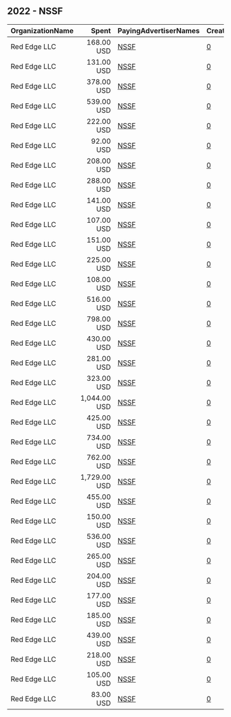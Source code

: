 ## 2022 - NSSF 
|OrganizationName|Spent|PayingAdvertiserNames|CreativeUrls|Impressions|Genders|AgeBrackets|CountryCodes|BillingAddresses|CandidateBallotInformation|
|:---|---:|:---|:---|---:|:---|:---|:---|:---|:---|
|Red Edge LLC|168.00 USD|[NSSF](2022/NSSF.md)|[0](https://www.snap.com/political-ads/asset/ed617c658cdd06d0e847d7b2b72bfc86d31e6a774aa60c72d4f94235744104d1?mediaType=mp4)|8,378|FEMALE|25+|united states|"2300 Clarendon Blvd,Arlington,22201,US"||
|Red Edge LLC|131.00 USD|[NSSF](2022/NSSF.md)|[0](https://www.snap.com/political-ads/asset/c27b90e2373b7e6a9eae7c4fea4fe3343fe20fb8c9094f85b12ec3bbe84840e1?mediaType=mp4)|3,627|FEMALE|25-49|united states|"2300 Clarendon Blvd,Arlington,22201,US"||
|Red Edge LLC|378.00 USD|[NSSF](2022/NSSF.md)|[0](https://www.snap.com/political-ads/asset/d47fef179884d466fac7017574470347ebee8bb03f5624134b4f1c41a4389caa?mediaType=mp4)|12,394||35+|united states|"2300 Clarendon Blvd,Arlington,22201,US"||
|Red Edge LLC|539.00 USD|[NSSF](2022/NSSF.md)|[0](https://www.snap.com/political-ads/asset/ed617c658cdd06d0e847d7b2b72bfc86d31e6a774aa60c72d4f94235744104d1?mediaType=mp4)|12,410|FEMALE|25-49|united states|"2300 Clarendon Blvd,Arlington,22201,US"||
|Red Edge LLC|222.00 USD|[NSSF](2022/NSSF.md)|[0](https://www.snap.com/political-ads/asset/c27b90e2373b7e6a9eae7c4fea4fe3343fe20fb8c9094f85b12ec3bbe84840e1?mediaType=mp4)|7,355|FEMALE|25-49|united states|"2300 Clarendon Blvd,Arlington,22201,US"||
|Red Edge LLC|92.00 USD|[NSSF](2022/NSSF.md)|[0](https://www.snap.com/political-ads/asset/78ecdd1929d9e88fb8af99ee3166802cffa055644ddd8dedbfcc99fbb357b2cd?mediaType=mp4)|3,475|FEMALE|25-49|united states|"2300 Clarendon Blvd,Arlington,22201,US"||
|Red Edge LLC|208.00 USD|[NSSF](2022/NSSF.md)|[0](https://www.snap.com/political-ads/asset/55d57d92a2c94901e39082d8cec716b328a387db4ef5ca00c1f999cfbe9e9ffc?mediaType=mp4)|6,288|FEMALE|25-45|united states|"2300 Clarendon Blvd,Arlington,22201,US"||
|Red Edge LLC|288.00 USD|[NSSF](2022/NSSF.md)|[0](https://www.snap.com/political-ads/asset/6d2051839055601d9b376a8f8ab4c9cb9b135863fa55d14449309ca69ee324f8?mediaType=mp4)|11,081|FEMALE|25-49|united states|"2300 Clarendon Blvd,Arlington,22201,US"||
|Red Edge LLC|141.00 USD|[NSSF](2022/NSSF.md)|[0](https://www.snap.com/political-ads/asset/c27b90e2373b7e6a9eae7c4fea4fe3343fe20fb8c9094f85b12ec3bbe84840e1?mediaType=mp4)|5,054||35+|united states|"2300 Clarendon Blvd,Arlington,22201,US"||
|Red Edge LLC|107.00 USD|[NSSF](2022/NSSF.md)|[0](https://www.snap.com/political-ads/asset/ed617c658cdd06d0e847d7b2b72bfc86d31e6a774aa60c72d4f94235744104d1?mediaType=mp4)|5,813|FEMALE|25-49|united states|"2300 Clarendon Blvd,Arlington,22201,US"||
|Red Edge LLC|151.00 USD|[NSSF](2022/NSSF.md)|[0](https://www.snap.com/political-ads/asset/9ccbdb60f2e92851b8897f5655c9d85bb6f63adf726e6f9f423f58ef4a285dd1?mediaType=mp4)|4,838|FEMALE|25+|united states|"2300 Clarendon Blvd,Arlington,22201,US"||
|Red Edge LLC|225.00 USD|[NSSF](2022/NSSF.md)|[0](https://www.snap.com/political-ads/asset/55d57d92a2c94901e39082d8cec716b328a387db4ef5ca00c1f999cfbe9e9ffc?mediaType=mp4)|9,666|FEMALE|25+|united states|"2300 Clarendon Blvd,Arlington,22201,US"||
|Red Edge LLC|108.00 USD|[NSSF](2022/NSSF.md)|[0](https://www.snap.com/political-ads/asset/55d57d92a2c94901e39082d8cec716b328a387db4ef5ca00c1f999cfbe9e9ffc?mediaType=mp4)|3,591||35+|united states|"2300 Clarendon Blvd,Arlington,22201,US"||
|Red Edge LLC|516.00 USD|[NSSF](2022/NSSF.md)|[0](https://www.snap.com/political-ads/asset/5ee293af0bd191b2c87683de0a8a67887f2f419ad86169ec168297b718040da4?mediaType=mp4)|17,016|FEMALE|25-49|united states|"2300 Clarendon Blvd,Arlington,22201,US"||
|Red Edge LLC|798.00 USD|[NSSF](2022/NSSF.md)|[0](https://www.snap.com/political-ads/asset/c27b90e2373b7e6a9eae7c4fea4fe3343fe20fb8c9094f85b12ec3bbe84840e1?mediaType=mp4)|31,323|FEMALE|25+|united states|"2300 Clarendon Blvd,Arlington,22201,US"||
|Red Edge LLC|430.00 USD|[NSSF](2022/NSSF.md)|[0](https://www.snap.com/political-ads/asset/18fd2c40dd54a6a531e45d96b25457ed8ba54976dbfaf9044acd30d268212fe8?mediaType=mp4)|8,984|FEMALE|25-49|united states|"2300 Clarendon Blvd,Arlington,22201,US"||
|Red Edge LLC|281.00 USD|[NSSF](2022/NSSF.md)|[0](https://www.snap.com/political-ads/asset/55d57d92a2c94901e39082d8cec716b328a387db4ef5ca00c1f999cfbe9e9ffc?mediaType=mp4)|12,676|FEMALE|25-49|united states|"2300 Clarendon Blvd,Arlington,22201,US"||
|Red Edge LLC|323.00 USD|[NSSF](2022/NSSF.md)|[0](https://www.snap.com/political-ads/asset/55d57d92a2c94901e39082d8cec716b328a387db4ef5ca00c1f999cfbe9e9ffc?mediaType=mp4)|7,943|FEMALE|25-49|united states|"2300 Clarendon Blvd,Arlington,22201,US"||
|Red Edge LLC|1,044.00 USD|[NSSF](2022/NSSF.md)|[0](https://www.snap.com/political-ads/asset/55d57d92a2c94901e39082d8cec716b328a387db4ef5ca00c1f999cfbe9e9ffc?mediaType=mp4)|25,426|FEMALE|25-49|united states|"2300 Clarendon Blvd,Arlington,22201,US"||
|Red Edge LLC|425.00 USD|[NSSF](2022/NSSF.md)|[0](https://www.snap.com/political-ads/asset/5ee293af0bd191b2c87683de0a8a67887f2f419ad86169ec168297b718040da4?mediaType=mp4)|12,426|FEMALE|25-49|united states|"2300 Clarendon Blvd,Arlington,22201,US"||
|Red Edge LLC|734.00 USD|[NSSF](2022/NSSF.md)|[0](https://www.snap.com/political-ads/asset/c27b90e2373b7e6a9eae7c4fea4fe3343fe20fb8c9094f85b12ec3bbe84840e1?mediaType=mp4)|21,001|FEMALE|25-49|united states|"2300 Clarendon Blvd,Arlington,22201,US"||
|Red Edge LLC|762.00 USD|[NSSF](2022/NSSF.md)|[0](https://www.snap.com/political-ads/asset/55d57d92a2c94901e39082d8cec716b328a387db4ef5ca00c1f999cfbe9e9ffc?mediaType=mp4)|19,452|FEMALE|25+|united states|"2300 Clarendon Blvd,Arlington,22201,US"||
|Red Edge LLC|1,729.00 USD|[NSSF](2022/NSSF.md)|[0](https://www.snap.com/political-ads/asset/55d57d92a2c94901e39082d8cec716b328a387db4ef5ca00c1f999cfbe9e9ffc?mediaType=mp4)|66,810|FEMALE|25-49|united states|"2300 Clarendon Blvd,Arlington,22201,US"||
|Red Edge LLC|455.00 USD|[NSSF](2022/NSSF.md)|[0](https://www.snap.com/political-ads/asset/1618541b54fe36e095a583b8dfd48b3fcc4954c9292068575c4311a3da786c45?mediaType=mp4)|16,666|FEMALE|25+|united states|"2300 Clarendon Blvd,Arlington,22201,US"||
|Red Edge LLC|150.00 USD|[NSSF](2022/NSSF.md)|[0](https://www.snap.com/political-ads/asset/55d57d92a2c94901e39082d8cec716b328a387db4ef5ca00c1f999cfbe9e9ffc?mediaType=mp4)|5,171|FEMALE|25-49|united states|"2300 Clarendon Blvd,Arlington,22201,US"||
|Red Edge LLC|536.00 USD|[NSSF](2022/NSSF.md)|[0](https://www.snap.com/political-ads/asset/2052f6bce23a2545316d5a8897c0495d6bd83760cdcd6f17d833b59dcef4e4a9?mediaType=mp4)|23,624|FEMALE|25-49|united states|"2300 Clarendon Blvd,Arlington,22201,US"||
|Red Edge LLC|265.00 USD|[NSSF](2022/NSSF.md)|[0](https://www.snap.com/political-ads/asset/2052f6bce23a2545316d5a8897c0495d6bd83760cdcd6f17d833b59dcef4e4a9?mediaType=mp4)|7,873||35+|united states|"2300 Clarendon Blvd,Arlington,22201,US"||
|Red Edge LLC|204.00 USD|[NSSF](2022/NSSF.md)|[0](https://www.snap.com/political-ads/asset/5ee293af0bd191b2c87683de0a8a67887f2f419ad86169ec168297b718040da4?mediaType=mp4)|5,950|FEMALE|25-49|united states|"2300 Clarendon Blvd,Arlington,22201,US"||
|Red Edge LLC|177.00 USD|[NSSF](2022/NSSF.md)|[0](https://www.snap.com/political-ads/asset/2052f6bce23a2545316d5a8897c0495d6bd83760cdcd6f17d833b59dcef4e4a9?mediaType=mp4)|10,894|FEMALE|25-49|united states|"2300 Clarendon Blvd,Arlington,22201,US"||
|Red Edge LLC|185.00 USD|[NSSF](2022/NSSF.md)|[0](https://www.snap.com/political-ads/asset/2052f6bce23a2545316d5a8897c0495d6bd83760cdcd6f17d833b59dcef4e4a9?mediaType=mp4)|6,943|FEMALE|25-49|united states|"2300 Clarendon Blvd,Arlington,22201,US"||
|Red Edge LLC|439.00 USD|[NSSF](2022/NSSF.md)|[0](https://www.snap.com/political-ads/asset/1618541b54fe36e095a583b8dfd48b3fcc4954c9292068575c4311a3da786c45?mediaType=mp4)|17,017|FEMALE|25+|united states|"2300 Clarendon Blvd,Arlington,22201,US"||
|Red Edge LLC|218.00 USD|[NSSF](2022/NSSF.md)|[0](https://www.snap.com/political-ads/asset/c27b90e2373b7e6a9eae7c4fea4fe3343fe20fb8c9094f85b12ec3bbe84840e1?mediaType=mp4)|3,997|FEMALE|25-45|united states|"2300 Clarendon Blvd,Arlington,22201,US"||
|Red Edge LLC|105.00 USD|[NSSF](2022/NSSF.md)|[0](https://www.snap.com/political-ads/asset/ed617c658cdd06d0e847d7b2b72bfc86d31e6a774aa60c72d4f94235744104d1?mediaType=mp4)|3,676||35+|united states|"2300 Clarendon Blvd,Arlington,22201,US"||
|Red Edge LLC|83.00 USD|[NSSF](2022/NSSF.md)|[0](https://www.snap.com/political-ads/asset/d47fef179884d466fac7017574470347ebee8bb03f5624134b4f1c41a4389caa?mediaType=mp4)|2,707|FEMALE|25-49|united states|"2300 Clarendon Blvd,Arlington,22201,US"||
